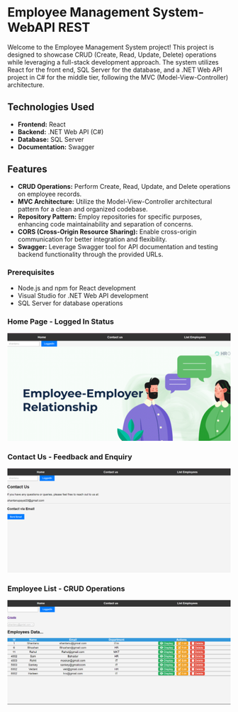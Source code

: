 
# Employee Management System-WebAPI REST

Welcome to the Employee Management System project! This project is designed to showcase CRUD (Create, Read, Update, Delete) operations while leveraging a full-stack development approach. The system utilizes React for the front end, SQL Server for the database, and a .NET Web API project in C# for the middle tier, following the MVC (Model-View-Controller) architecture.

## Technologies Used

- **Frontend:** React
- **Backend:** .NET Web API (C#)
- **Database:** SQL Server
- **Documentation:** Swagger

## Features

- **CRUD Operations:** Perform Create, Read, Update, and Delete operations on employee records.
- **MVC Architecture:** Utilize the Model-View-Controller architectural pattern for a clean and organized codebase.
- **Repository Pattern:** Employ repositories for specific purposes, enhancing code maintainability and separation of concerns.
- **CORS (Cross-Origin Resource Sharing):** Enable cross-origin communication for better integration and flexibility.
- **Swagger:** Leverage Swagger tool for API documentation and testing backend functionality through the provided URLs.


### Prerequisites

- Node.js and npm for React development
- Visual Studio for .NET Web API development
- SQL Server for database operations

### Home Page - Logged In Status
![Home Page](./home.png)

### Contact Us - Feedback and Enquiry
![Contact Us](./contactus.png)

### Employee List - CRUD Operations
![Employee List](./listofemployees.png)

